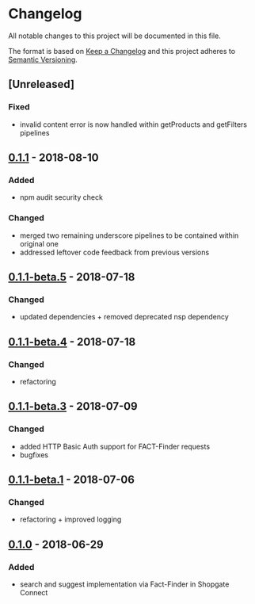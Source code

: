 # Changelog

All notable changes to this project will be documented in this file.

The format is based on [Keep a Changelog](http://keepachangelog.com/) and this project adheres to [Semantic Versioning](http://semver.org/).

## [Unreleased]
### Fixed
- invalid content error is now handled within getProducts and getFilters pipelines

## [0.1.1] - 2018-08-10
### Added
- npm audit security check

### Changed
- merged two remaining underscore pipelines to be contained within original one
- addressed leftover code feedback from previous versions

## [0.1.1-beta.5] - 2018-07-18
### Changed
- updated dependencies + removed deprecated nsp dependency

## [0.1.1-beta.4] - 2018-07-18
### Changed
- refactoring

## [0.1.1-beta.3] - 2018-07-09
### Changed
- added HTTP Basic Auth support for FACT-Finder requests
- bugfixes

## [0.1.1-beta.1] - 2018-07-06
### Changed
- refactoring + improved logging

## [0.1.0] - 2018-06-29
### Added
- search and suggest implementation via Fact-Finder in Shopgate Connect

[0.1.1]: https://github.com/shopgate/ext-search-fact-finder/compare/v0.1.0...v0.1.1
[0.1.1-beta.5]: https://github.com/shopgate/ext-search-fact-finder/compare/v0.1.1-beta.4...v0.1.1-beta.5
[0.1.1-beta.4]: https://github.com/shopgate/ext-search-fact-finder/compare/v0.1.1-beta.3...v0.1.1-beta.4
[0.1.1-beta.3]: https://github.com/shopgate/ext-search-fact-finder/compare/v0.1.1-beta.2...v0.1.1-beta.3
[0.1.1-beta.2]: https://github.com/shopgate/ext-search-fact-finder/compare/v0.1.1-beta.1...v0.1.1-beta.2
[0.1.1-beta.1]: https://github.com/shopgate/ext-search-fact-finder/compare/v0.1.0...v0.1.1-beta.1
[0.1.0]: https://github.com/shopgate/ext-search-fact-finder/tree/v0.1.0

